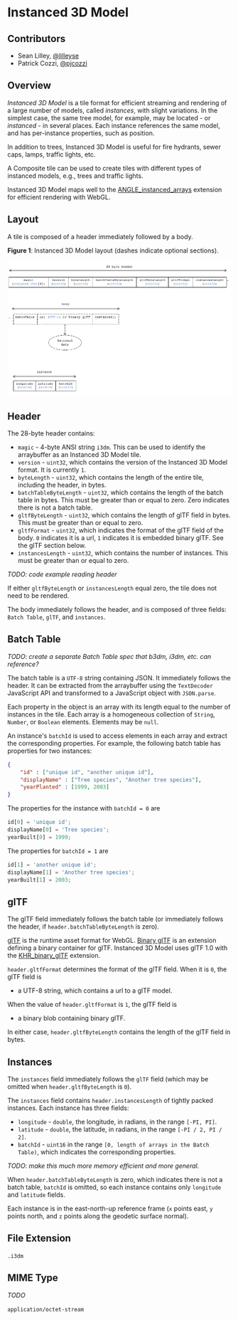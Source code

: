 # Instanced 3D Model

## Contributors

* Sean Lilley, [@lilleyse](https://twitter.com/lilleyse)
* Patrick Cozzi, [@pjcozzi](https://twitter.com/pjcozzi)

## Overview

_Instanced 3D Model_ is a tile format for efficient streaming and rendering of a large number of models, called _instances_, with slight variations.  In the simplest case, the same tree model, for example, may be located - or _instanced_ - in several places.  Each instance references the same model, and has per-instance properties, such as position.

In addition to trees, Instanced 3D Model is useful for fire hydrants, sewer caps, lamps, traffic lights, etc.

A Composite tile can be used to create tiles with different types of instanced models, e.g., trees and traffic lights.

Instanced 3D Model maps well to the [ANGLE_instanced_arrays](https://www.khronos.org/registry/webgl/extensions/ANGLE_instanced_arrays/) extension for efficient rendering with WebGL.

## Layout

A tile is composed of a header immediately followed by a body.

**Figure 1**: Instanced 3D Model layout (dashes indicate optional sections).

![](figures/layout.png)

## Header

The 28-byte header contains:

* `magic` - 4-byte ANSI string `i3dm`.  This can be used to identify the arraybuffer as an Instanced 3D Model tile.
* `version` - `uint32`, which contains the version of the Instanced 3D Model format. It is currently `1`.
* `byteLength` - `uint32`, which contains the length of the entire tile, including the header, in bytes.
* `batchTableByteLength` - `uint32`, which contains the length of the batch table in bytes.  This must be greater than or equal to zero.  Zero indicates there is not a batch table.
* `gltfByteLength` - `uint32`, which contains the length of glTF field in bytes.  This must be greater than or equal to zero.
* `gltfFormat` - `uint32`, which indicates the format of the glTF field of the body.  `0` indicates it is a url, `1` indicates it is embedded binary glTF.  See the glTF section below.
* `instancesLength` - `uint32`, which contains the number of instances.  This must be greater than or equal to zero.

_TODO: code example reading header_

If either `gltfByteLength` or `instancesLength` equal zero, the tile does not need to be rendered.

The body immediately follows the header, and is composed of three fields: `Batch Table`, `glTF`, and `instances`.

## Batch Table

_TODO: create a separate Batch Table spec that b3dm, i3dm, etc. can reference?_

The batch table is a `UTF-8` string containing JSON.  It immediately follows the header.  It can be extracted from the arraybuffer using the `TextDecoder` JavaScript API and transformed to a JavaScript object with `JSON.parse`.

Each property in the object is an array with its length equal to the number of instances in the tile.  Each array is a homogeneous collection of `String`, `Number`, or `Boolean` elements.  Elements may be `null`.

An instance's `batchId` is used to access elements in each array and extract the corresponding properties.  For example, the following batch table has properties for two instances:
```json
{
    "id" : ["unique id", "another unique id"],
    "displayName" : ["Tree species", "Another tree species"],
    "yearPlanted" : [1999, 2003]
}
```

The properties for the instance with `batchId = 0` are
```javascript
id[0] = 'unique id';
displayName[0] = 'Tree species';
yearBuilt[0] = 1999;
```

The properties for `batchId = 1` are
```javascript
id[1] = 'another unique id';
displayName[1] = 'Another tree species';
yearBuilt[1] = 2003;
```

## glTF

The glTF field immediately follows the batch table (or immediately follows the header, if `header.batchTableByteLength` is zero).

[glTF](https://www.khronos.org/gltf) is the runtime asset format for WebGL.  [Binary glTF](https://github.com/KhronosGroup/glTF/tree/master/extensions/Khronos/KHR_binary_glTF) is an extension defining a binary container for glTF.  Instanced 3D Model uses glTF 1.0 with the [KHR_binary_glTF](https://github.com/KhronosGroup/glTF/tree/master/extensions/Khronos/KHR_binary_glTF) extension.

`header.gltfFormat` determines the format of the glTF field.  When it is `0`, the glTF field is

* a UTF-8 string, which contains a url to a glTF model.

When the value of `header.gltfFormat` is `1`, the glTF field is

* a binary blob containing binary glTF.

In either case, `header.gltfByteLength` contains the length of the glTF field in bytes.

## Instances

The `instances` field immediately follows the `glTF` field (which may be omitted when `header.gltfByteLength` is `0`).

The `instances` field contains `header.instancesLength` of tightly packed instances.  Each instance has three fields:

* `longitude` - `double`, the longitude, in radians, in the range `[-PI, PI]`.
* `latitude` - `double`, the latitude, in radians, in the range `[-PI / 2, PI / 2]`.
* `batchId` - `uint16` in the range `[0, length of arrays in the Batch Table)`, which indicates the corresponding properties.

_TODO: make this much more memory efficient and more general._

When `header.batchTableByteLength` is zero, which indicates there is not a batch table, `batchId` is omitted, so each instance contains only `longitude` and `latitude` fields.

Each instance is in the east-north-up reference frame (`x` points east, `y` points north, and `z` points along the geodetic surface normal).

## File Extension

`.i3dm`

## MIME Type

_TODO_

`application/octet-stream`
